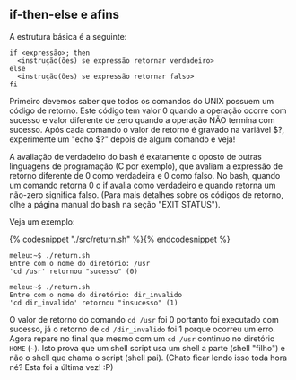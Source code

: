 ## if-then-else e afins

A estrutura básica é a seguinte:

    if <expressão>; then
      <instrução(ões) se expressão retornar verdadeiro>
    else
      <instrução(ões) se expressão retornar falso>
    fi

Primeiro devemos saber que todos os comandos do UNIX possuem um código de
retorno. Este código tem valor 0 quando a operação ocorre com sucesso e
valor diferente de zero quando a operação NÃO termina com sucesso. Após
cada comando o valor de retorno é gravado na variável $?, experimente um
"echo $?" depois de algum comando e veja!

   A avaliação de verdadeiro do bash é exatamente o oposto de outras
linguagens de programação (C por exemplo), que avaliam a expressão de
retorno diferente de 0 como verdadeira e 0 como falso. No bash, quando um
comando retorna 0 o if avalia como verdadeiro e quando retorna um
não-zero significa falso. (Para mais detalhes sobre os códigos de
retorno, olhe a página manual do bash na seção "EXIT STATUS").

   Veja um exemplo:

{% codesnippet "./src/return.sh" %}{% endcodesnippet %}

```
meleu:~$ ./return.sh
Entre com o nome do diretório: /usr
'cd /usr' retornou "sucesso" (0)

meleu:~$ ./return.sh
Entre com o nome do diretório: dir_invalido
'cd dir_invalido' retornou "insucesso" (1)
```

O valor de retorno do comando `cd /usr` foi 0 portanto foi executado
com sucesso, já o retorno de `cd /dir_invalido` foi 1 porque ocorreu um
erro. Agora repare no final que mesmo com um `cd /usr` continuo no
diretório `HOME` (`~`). Isto prova que um shell script usa um shell a parte
(shell "filho") e não o shell que chama o script (shell pai).
(Chato ficar lendo isso toda hora né? Esta foi a última vez! :P)
